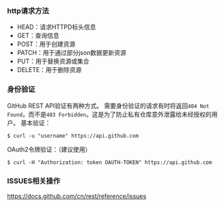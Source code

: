 ### http请求方法
- HEAD：请求HTTPD标头信息
- GET：查询信息
- POST：用于创建资源
- PATCH：用于通过部分json数据更新资源
- PUT：用于替换资源或集合
- DELETE：用于删除资源

### 身份验证

GitHub REST API验证有两种方式。
需要身份验证的请求有时将返回`404 Not Found`，而不是`403 Forbidden`。这是为了防止私有仓库意外泄露给未经授权的用户。
基本验证：
```
$ curl -u "username" https://api.github.com
```

OAuth2令牌验证：（建议使用）
```
$ curl -H "Authorization: token OAUTH-TOKEN" https://api.github.com
```

### ISSUES相关操作
https://docs.github.com/cn/rest/reference/issues